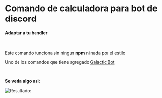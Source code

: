 # Comando de calculadora para bot de discord

<h4> Adaptar a tu handler </h4>
<br>

<p> Este comando funciona sin ningun <b>npm</b> ni nada por el estilo </p>
<p> Uno de los comandos que tiene agregado <a href="https://discord.com/oauth2/authorize?client_id=639207679616614412&scope=bot&permissions=2146958847" target="_BLANK"> Galactic Bot </a></p>


<br>
<p> <b>Se veria algo asi:</b> </p>
<img src="https://media.discordapp.net/attachments/983230353806331905/989987795336585296/unknown.png" title="Resultado:">
